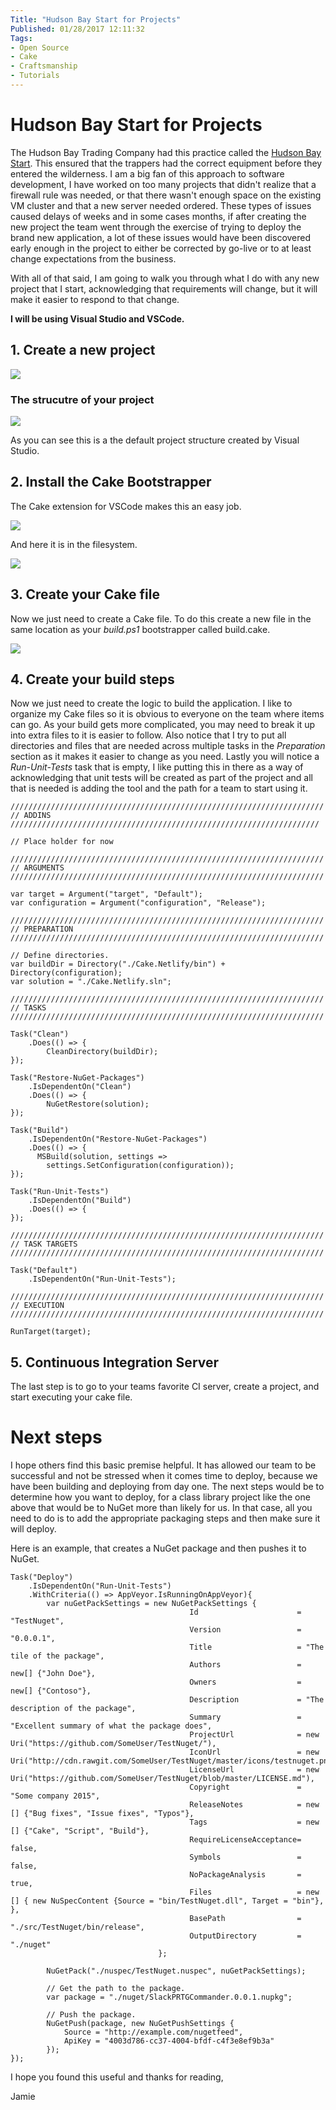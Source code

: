 ```yaml
---
Title: "Hudson Bay Start for Projects"
Published: 01/28/2017 12:11:32
Tags: 
- Open Source
- Cake
- Craftsmanship
- Tutorials
---
```

# Hudson Bay Start for Projects

The Hudson Bay Trading Company had this practice called the [Hudson Bay Start](https://derivadow.com/2007/11/08/hudson-bay-start-reducing-project-risk/). This ensured that the trappers had the correct equipment before they entered the wilderness. I am a big fan of this approach to software development, I have worked on too many projects that didn't realize that a firewall rule was needed, or that there wasn't enough space on the existing VM cluster and that a new server needed ordered.  These types of issues caused delays of weeks and in some cases months, if after creating the new project the team went through the exercise of trying to deploy the brand new application, a lot of these issues would have been discovered early enough in the project to either be corrected by go-live or to at least change expectations from the business.

With all of that said, I am going to walk you through what I do with any new project that I start, acknowledging that requirements will change, but it will make it easier to respond to that change. 

**I will be using Visual Studio and VSCode.**

## 1. Create a new project

![](/images/other-tutorials/hudson-bay-start/new-project.png)

### The strucutre of your project

![](/images/other-tutorials/hudson-bay-start/project-structure.png)

As you can see this is a the default project structure created by Visual Studio.

## 2. Install the Cake Bootstrapper

The Cake extension for VSCode makes this an easy job.

![](/images/other-tutorials/hudson-bay-start/cake-bootstrapper.png)

And here it is in the filesystem.

![](/images/other-tutorials/hudson-bay-start/installed-bootstrapper.png)

## 3. Create your Cake file 

Now we just need to create a Cake file. To do this create a new file in the same location as your *build.ps1* bootstrapper called build.cake. 

![](/images/other-tutorials/hudson-bay-start/build-cake.png)

## 4. Create your build steps

Now we just need to create the logic to build the application. I like to organize my Cake files so it is obvious to everyone on the team where items can go. As your build gets more complicated, you may need to break it up into extra files to it is easier to follow. Also notice that I try to put all directories and files that are needed across multiple tasks in the *Preparation* section as it makes it easier to change as you need. Lastly you will notice a *Run-Unit-Tests* task that is empty, I like putting this in there as a way of acknowledging that unit tests will be created as part of the project and all that is needed is adding the tool and the path for a team to start using it.

```
//////////////////////////////////////////////////////////////////////
// ADDINS
/////////////////////////////////////////////////////////////////////

// Place holder for now

//////////////////////////////////////////////////////////////////////
// ARGUMENTS
//////////////////////////////////////////////////////////////////////

var target = Argument("target", "Default");
var configuration = Argument("configuration", "Release");

//////////////////////////////////////////////////////////////////////
// PREPARATION
//////////////////////////////////////////////////////////////////////

// Define directories.
var buildDir = Directory("./Cake.Netlify/bin") + Directory(configuration);
var solution = "./Cake.Netlify.sln";

//////////////////////////////////////////////////////////////////////
// TASKS
//////////////////////////////////////////////////////////////////////

Task("Clean")
    .Does(() => {
        CleanDirectory(buildDir);
});

Task("Restore-NuGet-Packages")
    .IsDependentOn("Clean")
    .Does(() => {
        NuGetRestore(solution);
});

Task("Build")
    .IsDependentOn("Restore-NuGet-Packages")
    .Does(() => {
      MSBuild(solution, settings =>
        settings.SetConfiguration(configuration));    
});

Task("Run-Unit-Tests")
    .IsDependentOn("Build")
    .Does(() => {
});

//////////////////////////////////////////////////////////////////////
// TASK TARGETS
//////////////////////////////////////////////////////////////////////

Task("Default")
    .IsDependentOn("Run-Unit-Tests");

//////////////////////////////////////////////////////////////////////
// EXECUTION
//////////////////////////////////////////////////////////////////////

RunTarget(target);
```

## 5. Continuous Integration Server

The last step is to go to your teams favorite CI server, create a project, and start executing your cake file. 

# Next steps

I hope others find this basic premise helpful. It has allowed our team to be successful and not be stressed when it comes time to deploy, because we have been building and deploying from day one. The next steps would be to determine how you want to deploy, for a class library project like the one above that would be to NuGet more than likely for us. In that case, all you need to do is to add the appropriate packaging steps and then make sure it will deploy.

Here is an example, that creates a NuGet package and then pushes it to NuGet.

```
Task("Deploy")
    .IsDependentOn("Run-Unit-Tests")
    .WithCriteria(() => AppVeyor.IsRunningOnAppVeyor){
        var nuGetPackSettings = new NuGetPackSettings {
                                        Id                      = "TestNuget",
                                        Version                 = "0.0.0.1",
                                        Title                   = "The tile of the package",
                                        Authors                 = new[] {"John Doe"},
                                        Owners                  = new[] {"Contoso"},
                                        Description             = "The description of the package",
                                        Summary                 = "Excellent summary of what the package does",
                                        ProjectUrl              = new Uri("https://github.com/SomeUser/TestNuget/"),
                                        IconUrl                 = new Uri("http://cdn.rawgit.com/SomeUser/TestNuget/master/icons/testnuget.png"),
                                        LicenseUrl              = new Uri("https://github.com/SomeUser/TestNuget/blob/master/LICENSE.md"),
                                        Copyright               = "Some company 2015",
                                        ReleaseNotes            = new [] {"Bug fixes", "Issue fixes", "Typos"},
                                        Tags                    = new [] {"Cake", "Script", "Build"},
                                        RequireLicenseAcceptance= false,
                                        Symbols                 = false,
                                        NoPackageAnalysis       = true,
                                        Files                   = new [] { new NuSpecContent {Source = "bin/TestNuget.dll", Target = "bin"},                                                                       },
                                        BasePath                = "./src/TestNuget/bin/release",
                                        OutputDirectory         = "./nuget"
                                 };

        NuGetPack("./nuspec/TestNuget.nuspec", nuGetPackSettings);

        // Get the path to the package.
        var package = "./nuget/SlackPRTGCommander.0.0.1.nupkg";

        // Push the package.
        NuGetPush(package, new NuGetPushSettings {
            Source = "http://example.com/nugetfeed",
            ApiKey = "4003d786-cc37-4004-bfdf-c4f3e8ef9b3a"
        });
});
```

I hope you found this useful and thanks for reading,

Jamie